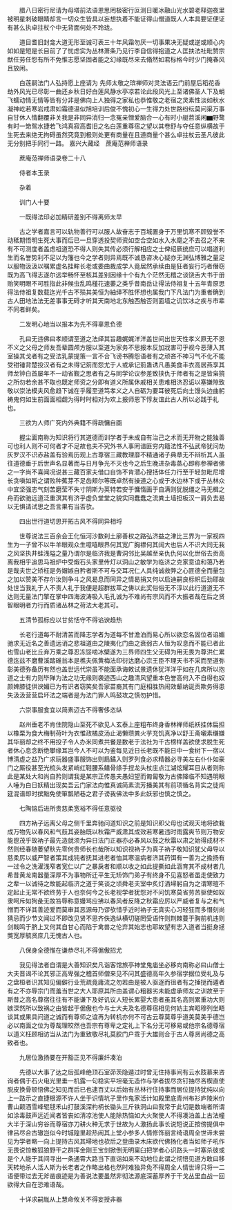 <!-- { "loadSidebar": true } -->
　　腊八日密行尼请为母塔前法语恩思罔极密行叵测日暖冰融山光水碧老释迦夜里被明星刺破眼睛却言一切众生皆具以妄想执着不能证得山僧道既人人本具要证便证有甚么执卓拄杖个中无背面何处不玲珑。

　　道目耆旧封龛大道无形至诚可表三十年风霜勿厌一切事果决无疑或逆或顺心内如如是短是长目前了了忧虑实为丛林萧条乃见行李自信得抱道之人匡扶法社毗赞宗猷任劳任怨有所不免惟志愿坚固者能之幻缘既尽来去翛然如君标格今时少门掩春风且放闲。

　　白莲嗣法门人弘持愿上座请为
先师太敬之瑸禅师对灵法语云门前屋后稻花香劫外风光已尽彰一曲还乡秋日好白莲风静水亭凉若论此段风光上至诸佛圣人下及蜎飞蠕动情无情等皆有分非是佛向上人独得之家私也恭惟敬之老宿之灵素性淡如秋水凝神屹若寒岩戒肃如霜德温似旭培训后俊不愧初心一生得力处世路纷纭莫问渠万事自甘休人情翻覆非关我是非同异消归一念冤亲憎爱脑合一心有时小艇苕溪闲▆野鹜有时一筇鸳水捷若飞鸿真寂高耆旧之名白莲重尊宿之望以其卷舒与夺任意纵横故于生死去来绝无拘碍虽然究竟到极则处更有商量在且道商量个甚么卓拄杖云圣凡彼此无分别把手同行一路。
嘉兴大藏经　蔗庵范禅师语录


　　蔗庵范禅师语录卷二十八

　　侍者本玉录

　　杂着

　　训门人十要

　　一既得法印必加精研差别不得离师太早

　　古之学者嘉言可以轨物善行可以服人故奋志于百城置身于万里饥寒不顾毁誉不动秪期悟明生死大事而后已一旦穿透投契师资如空合空如水入水麾之不去召之不来有不可测度者盖虑祖道恐不得人则失其传必须行解相应之士俾绍厥统庶可以唱道利生而名誉势利不足以为籓也今之学者则异焉既不诚恳咨决心疑亦无渊弘博雅之量足以服物汲汲以嘱累虚名挂眸长老或委曲裁成学人竟居然承续由是狂者妄行巧者僭窃既为高飞得志遂尔远举畅怀至核其差别因缘十个有九个茫然无稽之谈饶舌大书于册贻笑明眼不可胜指此非候虫乱鸣槿花速萎之类乎昔南岳让得法侍祖复十五年青原思得法侍祖复数载迄光千古不殒其美恒为紬绎不胜怀想也属我门下凡法门为重者确到古人田地法法无差事事无碍才听其天南地北东触西触否则面墙之讥饮冰之疾与市辈不同者鲜矣。

　　二发明心地当以报本为先不得辜恩负德

　　孔曰无违佛曰孝顺谓至道之法绎其旨趣娓娓洋洋盖世间出世天性孝义原无不恩不义之父母之师友吾辈圆颅方服以至道为家务不思报本反加戕害可乎视今恶薄入其室操其戈者有之受法乳蒙提策一言不合飞谤书腾怨语者有之顽吝不神习气不化不能受钳锤背楚投汉者有之未得记莂而怨尤于人或承记莂蛊诱凡愚美食丰衣高居燕享其师龙钟白首屡年不一动省觐之思者有之与同学论议参差致挟仇于师者有之是皆枭獍之所勿若余甚不取也既定师资之分即有道义所属休戚相关患难相济忍诟以塞嫌隙致敬以崇法模夫风愈趋下诚在乎履至道笃孝义之人自砺为要耳彼死后向土馒头边曲躬祷鬼何如生前面面相觑为得时时相对为欢上报师恩下惇友谊此古人所以必践于礼也。

　　三欲为人师广究内外典籍不得疏慵自画

　　握尘面南称为知识将行其道德而训学者于未成自有治己之术而无开物之能独善可也利人则不可何者才不足故也夫不究外书人事罔谙匪穷内籍法性不弘武帝犹问劫灰罗汉不识赤盐盖有验焉历观上古尊宿三藏教理靡不精通诸子典章无不辩析其人虽往道德垂于后世声名显著而与日月争光不灭也今之后生晚进杂毒蒸心即称参禅者佛之一字尚不喜闻况说甚三藏百家夫借口自饰不肯潜心搜括体任力行至于轻忽毗尼增长贪嗔如斯之谓败种蕉芽不足齿颊尔等既卓然有操道之心或于水边林下或于丛林众中宜坚强志气刻苦磨莹不失寸阴斯为英特若安于慵惰画于自满则犹脱缰之马无楫之舟而欲驰远道泛重溟其有济乎虚负堂堂之貌实同蠢蠢之流粪土墙担板汉一肩负去曷以无惧请试思之吾言果有当否欤。

　　四出世行道切思开拓古风不得同异相埒

　　世尊说法三百余会王化恒河沙数刹土廓善权之路弘济益之津比三界为一家视四生为一子曾不以牛羊眼观众生噫嘻眼界何其宽广胸襟何其阔大也后人不识大同无我之风坚执井蛙浅隘之量乃谓尔是临济我是曹洞邻比吴越至亲仇仇何以化世俗去贡高离我相乎追思马祖炉中受煆石头家里传灯以洞山之敏学为临济之克家意谊和蔼乃若是哉夫世之矫枉是务媢嫉自矜者斯不可与交耳况仁人具纯诚救弊之心匪德全而量包之加以赞美不存尔汝则争斗之风曷息而同异之情曷捐又何以启迪嗣良标帜后劲耶故处世当我礼于人不责人礼于我便是超群拔萃之俦以此奖俗俗无不淳以此行道道无不达则无量法门擎在掌中四海波涛吸入毛孔诚为不难尚有宗风而不大振者哉在后之贤智眼明者力行而质诸丛林之荷法大老其可。

　　五清节孤标应以甘贫恬守不得谄谀趋热

　　长老行道每不耐清苦而降志学者为道每不甘澹泊而易心所以欲恋名固位者谄媚驰求无近名之善遗远诮之悲祖道由之陵夷化门由之衰弱古人恒为叹息而不能已者此也雪山老比丘弃万乘之尊忍冻馁啮冰檗遂为三界师四生父无碍为用无畏为尊洪仁累德迄兹不磨曹溪踏碓翁本是樵夫佩黄梅法印衍达磨心宗王臣不理天书不采而至道弥彰美德弥备历有然也盖世远代崇虽不能面承诲敕试景遗休犹洋洋乎如在几席所以抱道之士有力则毕殚为法之功无缘则袭迹西山之趣清风望重本色誉高何入不自得也奴颜婢膝徒供谀媚已为有识者窃笑矣吾家苗裔其有门庭相胜热闹效颦纳诞贡欺务得患失汲汲营营启坏法之端者是为法门罪人鸣鼓攻之慎勿护惜。

　　六崇事服食宜以简素迈古不得奢侈恣纵

　　赵州垂老不肯住院隐山至死不欲见人玄泰上座粗布终身香林禅师纸袄挂体扁担以橡栗为食大梅制荷叶为衣惟政橘皮汤止渴懒瓒粪火芋充饥真净以舒王斋嚫素缣嫌其华丽却之终不用投子令人办米同煮共餐是数老于法社为千古榜样盖欲使求脱生死者休心息念断绝攀缘耳岂今人不可以为鉴每见近日长老既不能日中一食树下一宿以博清虚之益乃广求玩器盛事服饰出则扃鐍入则罗列食必求精器必寻美左右仆仆如豪门之厮役甚至光梳头发紧峭红鞋腰系鳝骨绦手捏龙头杖庄点江湖炫耀耳目从者则称此是某处大和尚自矜则谓我是某宗正传愚夫愚妇望而匍匐敬为古佛降临不知遇明眼人唾为白日妖精出现矣吾云门家法向惟真诚简素流芳播美其有前项循名背实之徒闯筵混谱即时摈黜免使箪瓢陋巷之君子谤我佛法中多此妖邪也慎之慎之。

　　七陶镕后进所贵慈柔宽裕不得任意驱役

　　四方衲子远离父母之侧千里奔驰问道知识之前是知识即父母也试观天地将欲栽成万物先以春风和气鼓其姿胎既以秋霜严威肃其成效若寒暑违时雨露爽节则万物安能鬯茂乎故衲子最先造就须为异日法门正器亦必春风以鼓之秋霜以肃之始得成材不然则经春随萎望秋先零何贵师长也哉所以知识视衲子为真子衲子敬知识犹父母导以慈柔厉以威严智者策其成钝者抚其进老者恤其寒温病者济其药饵有一善为之揄扬有一过令之洗濯浅窄者宽仁以广之暴戾者和顺以收之如此提撕如此涵育其不成材者几希昔黄龙南器量深厚不为事物所迁平生无矫饰门弟子有终身不见喜怒者虽走使致力之辈一以诚待之故能起临济之道于笑谈之顷舜老夫室中炙灯洒埽躬自为之谓寒暄不定起止无常不欲终劳于人也奈何今之长老视学者犹怨对不问饥寒莫省劳苦驱使如奴隶呵斥如狗彘无故笞辱称意嫚骂应拂以春风者反降之秋霜应厉以严威者复与之和气憎而不详其善迹爱而莫审其恶源毋乃谬欤惜乎近时衲子无真实心习轻狂而多憯刻尚猜忌而少节文闻过不即改见贤不思齐佚逸纵横切磋罔受语忤则荆棘蔓于胸前机违则剑戟鸣于脐上又何其自甘心而陷于禽兽之伦弃其始志也耶故望有志入道者当挺身拯獘宽厚毓贤庶几无愧古人也。

　　八保身全德惟在谦恭尽礼不得倨傲招尤

　　我见得法者自谓是大善知识矣凡诣客馆旅亭神堂鬼庙坐必移向南称必曰山僧士大夫晋谒不论其邪正高卑强之稽首师僧来见不问其盛德高年久参宿学据位受礼及与之盘桓者识其知见偏僻行业荒疏竟庸流之勿若由是被人驱逐而徂者有之捶挞而遁者有之不亦辱宗门而羞当世之大人耶原其所由盖谓心粗器劣未能虚承师友之训故至于斯昔之高名尊宿往往有不能谦下及好讥议人短长累婴大患者虽其名高则累重功大则嫉深然所以致祸之由皆起于倨傲也今与士大夫及名德尊宿相见何妨主宾昭穆列坐晤谈其或果具问道之诚而有尊师之谊再为转机亦何不可古云尊莫尊乎道美莫美乎德岂必以南面之位为尊哉理皎然也吾宗有尊卑之定礼上下名分无可移易或他宗名德尊宿以道义枉顾相访当从法门为重致敬尽礼莫胶门户乖于大雄则合于古人尊贤尚德之高致者也。

　　九居位激扬要在开豁正见不得廉纤凑泊

　　先德以大事了达之后孤峰绝顶石室茆茨隐遁过时曾无住持事间有云水跂慕来咨询者偶于石火电光里垂一机露一句稳实平坦毫无造作与学者拔尽贪钉抽尽吝楔直使脱皮换骨顿悟佛之知见而后已也逮百丈以后始有丛林行住持事而居位提持犹纯以向上一路示之直捷根源不许人坐于识情坑子里作鬼家活计如殿里底青州布衫庐陵米价曹山颠酒雪峰辊毬禾山打鼓溪深杓柄长锄头三斤铁洞山曰我常于此切是数端者所谓如涂毒鼓声远近闻者皆丧如清凉池使人能除热恼如大火聚使人不得凑泊盖上古法幢大半于深山穷谷而尊宿亦刀耕火种无求于世故为人激扬此事长说短说正按傍提俱中律吕尽合古辙岂似今时城隍里趁热闹其上堂小参多人情修饰丽言绮语周全世谛未尝见为学者略一向上提持古风其埽地也欤后之登曲录木床欲代佛扬化者当如师子吼作无畏说惊散狐狼野干之群挥金刚王宝剑掀倒无明窠臼把学者心识路头一时塞杀彼或是个人能于其间寻出一条通霄大路当下直诣如来不动地位此谓之彻悟见道方敢曰移天转地杀人活人斯为长老者之作略出格也然时难独异免不得周全人情世谛只将一二语便带过去无斧凿痕迹是为善说法要虽然非彻法源底深蓄厚养于干戈丛里血战一回欲得大自在恐难语哉。

　　十详求嗣胤从上慧命攸关不得妄授非器

